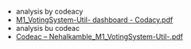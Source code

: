 * analysis by codeacy
* [M1_VotingSystem-Util- dashboard - Codacy.pdf](https://github.com/Nehalkamble/M1_VotingSystem-Util-/files/8047404/M1_VotingSystem-Util-.dashboard.-.Codacy.pdf)
* analysis bu codeac
* [Codeac – Nehalkamble_M1_VotingSystem-Util-.pdf](https://github.com/Nehalkamble/M1_VotingSystem-Util-/files/8047412/Codeac.Nehalkamble_M1_VotingSystem-Util-.pdf)
